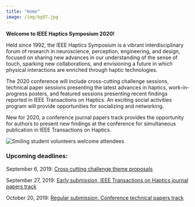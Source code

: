 ```yaml
---
title: "Home"
image: /img/bg07.jpg
---
```


**Welcome to IEEE Haptics Symposium 2020!**

Held since 1992, the IEEE Haptics Symposium is a vibrant interdisciplinary forum of research in neuroscience, perception, engineering, and design, focused on sharing new advances in our understanding of the sense of touch, sparking new collaborations, and envisioning a future in which physical interactions are enriched through haptic technologies.  

The 2020 conference will include cross-cutting challenge sessions, technical paper sessions presenting the latest advances in haptics, work-in-progress posters, and featured sessions presenting recent findings reported in IEEE Transactions on Haptics. An exciting social activities program will provide opportunities for socializing and networking.

New for 2020, a conference journal papers track provides the opportunity for authors to present new findings at the conference for simultaneous publication in IEEE Transactions on Haptics.

![Smiling student volunteers welcome attendees](/img/slide-image-6-crop.jpg)

### Upcoming deadlines:

September 6, 2019: [Cross cutting challenge theme proposals](/presenting/cross-cutting-challenges/)

September 27, 2019: [Early submission, IEEE Transactions on Haptics journal papers track](/presenting/transactions-on-haptics-early-submission)

October 20, 2019: [Regular submission, Conference technical papers track](/presenting/technical-papers/)
